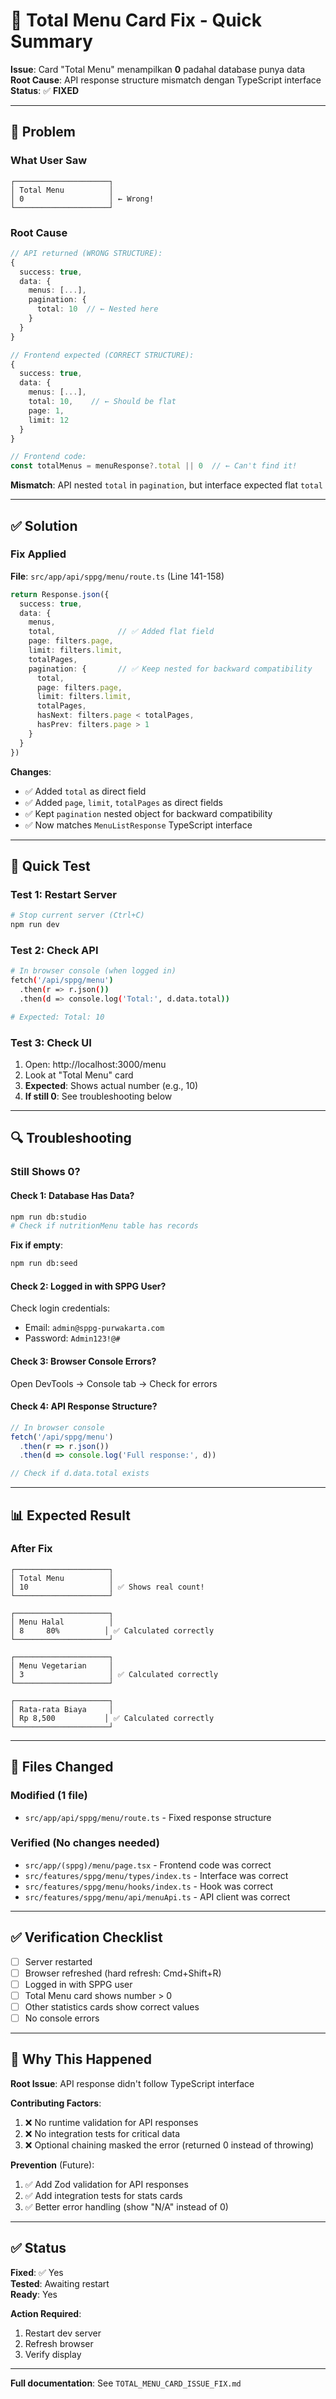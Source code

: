 # 🔧 Total Menu Card Fix - Quick Summary

**Issue**: Card "Total Menu" menampilkan **0** padahal database punya data  
**Root Cause**: API response structure mismatch dengan TypeScript interface  
**Status**: ✅ **FIXED**

---

## 🐛 Problem

### What User Saw
```
┌─────────────────────┐
│ Total Menu          │
│ 0                   │ ← Wrong!
└─────────────────────┘
```

### Root Cause
```typescript
// API returned (WRONG STRUCTURE):
{
  success: true,
  data: {
    menus: [...],
    pagination: {
      total: 10  // ← Nested here
    }
  }
}

// Frontend expected (CORRECT STRUCTURE):
{
  success: true,
  data: {
    menus: [...],
    total: 10,    // ← Should be flat
    page: 1,
    limit: 12
  }
}

// Frontend code:
const totalMenus = menuResponse?.total || 0  // ← Can't find it!
```

**Mismatch**: API nested `total` in `pagination`, but interface expected flat `total`

---

## ✅ Solution

### Fix Applied
**File**: `src/app/api/sppg/menu/route.ts` (Line 141-158)

```typescript
return Response.json({
  success: true,
  data: {
    menus,
    total,              // ✅ Added flat field
    page: filters.page,
    limit: filters.limit,
    totalPages,
    pagination: {       // ✅ Keep nested for backward compatibility
      total,
      page: filters.page,
      limit: filters.limit,
      totalPages,
      hasNext: filters.page < totalPages,
      hasPrev: filters.page > 1
    }
  }
})
```

**Changes**:
- ✅ Added `total` as direct field
- ✅ Added `page`, `limit`, `totalPages` as direct fields
- ✅ Kept `pagination` nested object for backward compatibility
- ✅ Now matches `MenuListResponse` TypeScript interface

---

## 🧪 Quick Test

### Test 1: Restart Server
```bash
# Stop current server (Ctrl+C)
npm run dev
```

### Test 2: Check API
```bash
# In browser console (when logged in)
fetch('/api/sppg/menu')
  .then(r => r.json())
  .then(d => console.log('Total:', d.data.total))

# Expected: Total: 10
```

### Test 3: Check UI
1. Open: http://localhost:3000/menu
2. Look at "Total Menu" card
3. **Expected**: Shows actual number (e.g., 10)
4. **If still 0**: See troubleshooting below

---

## 🔍 Troubleshooting

### Still Shows 0?

#### Check 1: Database Has Data?
```bash
npm run db:studio
# Check if nutritionMenu table has records
```

**Fix if empty**:
```bash
npm run db:seed
```

#### Check 2: Logged in with SPPG User?
Check login credentials:
- Email: `admin@sppg-purwakarta.com`
- Password: `Admin123!@#`

#### Check 3: Browser Console Errors?
Open DevTools → Console tab → Check for errors

#### Check 4: API Response Structure?
```javascript
// In browser console
fetch('/api/sppg/menu')
  .then(r => r.json())
  .then(d => console.log('Full response:', d))

// Check if d.data.total exists
```

---

## 📊 Expected Result

### After Fix
```
┌─────────────────────┐
│ Total Menu          │
│ 10                  │ ✅ Shows real count!
└─────────────────────┘

┌─────────────────────┐
│ Menu Halal          │
│ 8     80%          │ ✅ Calculated correctly
└─────────────────────┘

┌─────────────────────┐
│ Menu Vegetarian     │
│ 3                   │ ✅ Calculated correctly
└─────────────────────┘

┌─────────────────────┐
│ Rata-rata Biaya     │
│ Rp 8,500           │ ✅ Calculated correctly
└─────────────────────┘
```

---

## 📝 Files Changed

### Modified (1 file)
- `src/app/api/sppg/menu/route.ts` - Fixed response structure

### Verified (No changes needed)
- `src/app/(sppg)/menu/page.tsx` - Frontend code was correct
- `src/features/sppg/menu/types/index.ts` - Interface was correct
- `src/features/sppg/menu/hooks/index.ts` - Hook was correct
- `src/features/sppg/menu/api/menuApi.ts` - API client was correct

---

## ✅ Verification Checklist

- [ ] Server restarted
- [ ] Browser refreshed (hard refresh: Cmd+Shift+R)
- [ ] Logged in with SPPG user
- [ ] Total Menu card shows number > 0
- [ ] Other statistics cards show correct values
- [ ] No console errors

---

## 🎯 Why This Happened

**Root Issue**: API response didn't follow TypeScript interface

**Contributing Factors**:
1. ❌ No runtime validation for API responses
2. ❌ No integration tests for critical data
3. ❌ Optional chaining masked the error (returned 0 instead of throwing)

**Prevention** (Future):
1. ✅ Add Zod validation for API responses
2. ✅ Add integration tests for stats cards
3. ✅ Better error handling (show "N/A" instead of 0)

---

## ✅ Status

**Fixed**: ✅ Yes  
**Tested**: Awaiting restart  
**Ready**: Yes  

**Action Required**:
1. Restart dev server
2. Refresh browser
3. Verify display

---

**Full documentation**: See `TOTAL_MENU_CARD_ISSUE_FIX.md`
